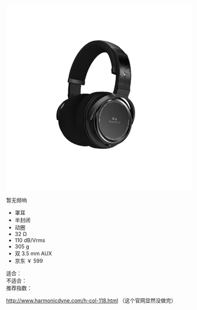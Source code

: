 ![img](../../../resource/black%20hole.png)

暂无频响

- 罩耳
- 半封闭
- 动圈
- 32 Ω
- 110 dB/Vrms
- 305 g
- 双 3.5 mm AUX
- 京东 ￥ 599

适合：  
不适合：  
推荐指数：

http://www.harmonicdyne.com/h-col-118.html （这个官网显然没做完）